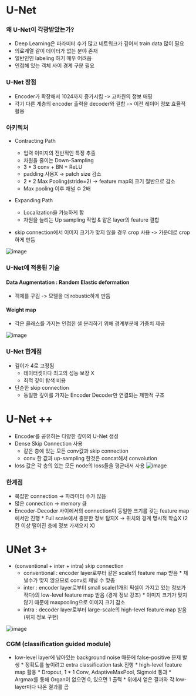 # U-Net

### 왜 U-Net이 각광받았는가?
* Deep Learning은 파라미터 수가 많고 네트워크가 깊어서 train data 많이 필요
* 의료계열 같이 데이터가 없는 분야 존재
* 일반인인 labeling 하기 매우 어려움
* 인접해 있는 객체 사이 경계 구분 필요

### U-Net 장점
* Encoder가 확장해서 1024까지 증가시킴 -> 고차원의 정보 매핑
* 각기 다른 계층의 encoder 출력을 decoder와 결합 -> 이전 레이어 정보 효율적 활용

### 아키텍처
* Contracting Path
    * 입력 이미지의 전반적인 특징 추출
    * 차원을 줄이는 Down-Sampling
    * 3 * 3 conv + BN + ReLU
    * padding 사용X -> patch size 감소
    * 2 * 2 Max Pooling(stride=2) -> feature map의 크기 절반으로 감소
    * Max pooling 이후 채널 수 2배 
* Expanding Path
    * Localization을 가능하게 함
    * 차원을 늘리는 Up sampling 작업 & 얕은 layer의 feature 결합

* skip connection에서 이미지 크기가 맞지 않을 경우 crop 사용 -> 가운데로 crop하게 만듬

![image](https://user-images.githubusercontent.com/63588046/165444554-86d5c335-887f-4deb-9bc0-70d7f9ec8af2.png)

### U-Net에 적용된 기술
#### Data Augmentation : Random Elastic deformation
* 객체를 구김 -> 모델을 더 robustic하게 만듬

#### Weight map
* 각은 클래스를 가지는 인접한 셀 분리하기 위해 경계부분에 가중치 제공

![image](https://user-images.githubusercontent.com/63588046/165454283-90787785-9c05-44ba-849b-d253db720e67.png)

### U-Net 한계점
* 깊이가 4로 고정됨
  * 데이터셋마다 최고의 성능 보장 X
  * 최적 깊이 탐색 비용
* 단순한 skip connection
  * 동일한 깊이를 가지는 Encoder Decoder만 연결되는 제한적 구조


# U-Net ++
* Encoder를 공유하는 다양한 깊이의 U-Net 생성
* Dense Skip Connection 사용
   * 같은 층에 있는 모든 conv값과 skip connection
   * conv 한 값과 up-sampling 한것은 concat해서 convolution
* loss 값은 각 층의 있는 모든 node의 loss들을 평균내서 사용
![image](https://user-images.githubusercontent.com/63588046/165660459-d02df8df-fd17-4a55-bb01-e7db7de906ca.png)

### 한계점
* 복잡한 connection -> 파라미터 수가 많음
* 많은 connection -> memory 큼
* Encoder-Decoder 사이에서의 connection이 동일한 크기를 갖는 feature map에서만 진행
      * Full scale에서 충분한 정보 탐지X -> 위치와 경계 명시적 학습X (2칸 이상 떨어진 층에 정보 가져오지 X)

# UNet 3+
* (conventional + inter + intra) skip connection
   * conventional : encoder layer로부터 같은 scale의 feature map 받음
         * 채널수가 맞지 않으므로 conv로 채널 수 맞춤
   * inter : encoder layer로부터 small scale(1개의 픽셀이 가지고 있는 정보가 작다)의 low-level feature map 받음 (경계 정보 강조)
         * 이미지 크기가 맞지 않기 때문에 maxpooling으로 이미지 크기 감소
   * intra : decoder layer로부터 large-scale의 high-level feature map 받음 (위치 정보 구현)

![image](https://user-images.githubusercontent.com/63588046/165661742-47ed99cd-0590-438d-8e72-602c9da8304d.png)


### CGM (classification guided module)
* low-level layer에 남아있는 background noise 때문에 false-positive 문제 발생 
      * 정확도를 높이려고 extra classification task 진행
      * high-level feature map 활용
            * Dropout, 1 * 1 Conv, AdaptiveMaxPool, Sigmoid 통과
            * Argmax를 통해 Organ이 없으면 0, 있으면 1 출력
            * 위에서 얻은 결과와 각 low-layer마다 나온 결과를 곱


